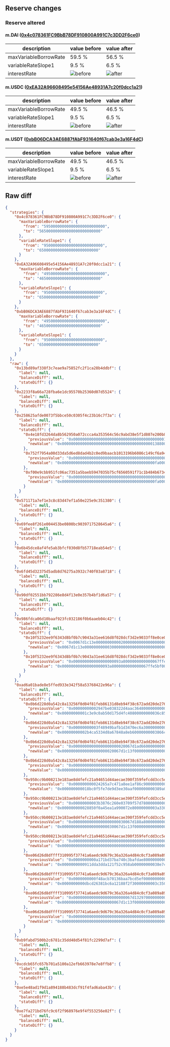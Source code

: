 ## Reserve changes

### Reserve altered

#### m.DAI ([0x4c078361FC9BbB78DF910800A991C7c3DD2F6ce0](https://explorer.metis.io/address/0x4c078361FC9BbB78DF910800A991C7c3DD2F6ce0))

| description | value before | value after |
| --- | --- | --- |
| maxVariableBorrowRate | 59.5 % | 56.5 % |
| variableRateSlope1 | 9.5 % | 6.5 % |
| interestRate | ![before](https://dash.onaave.com/api/static?variableRateSlope1=95000000000000000000000000&variableRateSlope2=500000000000000000000000000&optimalUsageRatio=800000000000000000000000000&baseVariableBorrowRate=0&maxVariableBorrowRate=595000000000000000000000000) | ![after](https://dash.onaave.com/api/static?variableRateSlope1=65000000000000000000000000&variableRateSlope2=500000000000000000000000000&optimalUsageRatio=800000000000000000000000000&baseVariableBorrowRate=0&maxVariableBorrowRate=565000000000000000000000000) |

#### m.USDC ([0xEA32A96608495e54156Ae48931A7c20f0dcc1a21](https://explorer.metis.io/address/0xEA32A96608495e54156Ae48931A7c20f0dcc1a21))

| description | value before | value after |
| --- | --- | --- |
| maxVariableBorrowRate | 49.5 % | 46.5 % |
| variableRateSlope1 | 9.5 % | 6.5 % |
| interestRate | ![before](https://dash.onaave.com/api/static?variableRateSlope1=95000000000000000000000000&variableRateSlope2=400000000000000000000000000&optimalUsageRatio=900000000000000000000000000&baseVariableBorrowRate=0&maxVariableBorrowRate=495000000000000000000000000) | ![after](https://dash.onaave.com/api/static?variableRateSlope1=65000000000000000000000000&variableRateSlope2=400000000000000000000000000&optimalUsageRatio=900000000000000000000000000&baseVariableBorrowRate=0&maxVariableBorrowRate=465000000000000000000000000) |

#### m.USDT ([0xbB06DCA3AE6887fAbF931640f67cab3e3a16F4dC](https://explorer.metis.io/address/0xbB06DCA3AE6887fAbF931640f67cab3e3a16F4dC))

| description | value before | value after |
| --- | --- | --- |
| maxVariableBorrowRate | 49.5 % | 46.5 % |
| variableRateSlope1 | 9.5 % | 6.5 % |
| interestRate | ![before](https://dash.onaave.com/api/static?variableRateSlope1=95000000000000000000000000&variableRateSlope2=400000000000000000000000000&optimalUsageRatio=900000000000000000000000000&baseVariableBorrowRate=0&maxVariableBorrowRate=495000000000000000000000000) | ![after](https://dash.onaave.com/api/static?variableRateSlope1=65000000000000000000000000&variableRateSlope2=400000000000000000000000000&optimalUsageRatio=900000000000000000000000000&baseVariableBorrowRate=0&maxVariableBorrowRate=465000000000000000000000000) |

## Raw diff

```json
{
  "strategies": {
    "0x4c078361FC9BbB78DF910800A991C7c3DD2F6ce0": {
      "maxVariableBorrowRate": {
        "from": "595000000000000000000000000",
        "to": "565000000000000000000000000"
      },
      "variableRateSlope1": {
        "from": "95000000000000000000000000",
        "to": "65000000000000000000000000"
      }
    },
    "0xEA32A96608495e54156Ae48931A7c20f0dcc1a21": {
      "maxVariableBorrowRate": {
        "from": "495000000000000000000000000",
        "to": "465000000000000000000000000"
      },
      "variableRateSlope1": {
        "from": "95000000000000000000000000",
        "to": "65000000000000000000000000"
      }
    },
    "0xbB06DCA3AE6887fAbF931640f67cab3e3a16F4dC": {
      "maxVariableBorrowRate": {
        "from": "495000000000000000000000000",
        "to": "465000000000000000000000000"
      },
      "variableRateSlope1": {
        "from": "95000000000000000000000000",
        "to": "65000000000000000000000000"
      }
    }
  },
  "raw": {
    "0x13bd89af338f3c7eae9a75852fc2f1ca28b4ddbf": {
      "label": null,
      "balanceDiff": null,
      "stateDiff": {}
    },
    "0x2233f8a66a728fba6e1dc95570b25360d07d5524": {
      "label": null,
      "balanceDiff": null,
      "stateDiff": {}
    },
    "0x258625afde0073f5bbce50c0305f4c23b16c7f3a": {
      "label": null,
      "balanceDiff": null,
      "stateDiff": {
        "0x4e18fd3264da8b562950a072ccca4a353564c56c9abd38e5f1d807e200b82f28": {
          "previousValue": "0x00000000000000000000000000000000000000001388000003b6000000001f40",
          "newValue": "0x000000000000000000000000000000000000000013880000028a000000001f40"
        },
        "0x752f7954a00d33da5d6ed8dad4b2c0ed9baacb1013196b6086c149cf6a942e76": {
          "previousValue": "0x00000000000000000000000000000000000000000fa0000003b6000000002328",
          "newValue": "0x00000000000000000000000000000000000000000fa00000028a000000002328"
        },
        "0xf00e9cbb951fc06ac7351a5baeb5947035b75cf6560591f71c1b484b67347095": {
          "previousValue": "0x00000000000000000000000000000000000000000fa0000003b6000000002328",
          "newValue": "0x00000000000000000000000000000000000000000fa00000028a000000002328"
        }
      }
    },
    "0x571171a7ef1e3c8c83d47ef1a50e225e9c351380": {
      "label": null,
      "balanceDiff": null,
      "stateDiff": {}
    },
    "0x69fee8f261e004453be0800bc9039717528645a6": {
      "label": null,
      "balanceDiff": null,
      "stateDiff": {}
    },
    "0x6b45dce8af4fe5ab3bfcf030d8fb57718eab54e5": {
      "label": null,
      "balanceDiff": null,
      "stateDiff": {}
    },
    "0x6fd45d32375d5adb8d76275a3932c740f03a8718": {
      "label": null,
      "balanceDiff": null,
      "stateDiff": {}
    },
    "0x90df02551bb792286e8d4f13e0e357b4bf1d6a57": {
      "label": null,
      "balanceDiff": null,
      "stateDiff": {}
    },
    "0x986fdca06d10baaf923fc032186f0b6aaeb04c42": {
      "label": null,
      "balanceDiff": null,
      "stateDiff": {
        "0x10f5232ee9f6343d8bf0b7c9043a31ee616d8f028dcf3d2e9033ff8e0ce0ef0f": {
          "previousValue": "0x0067d1c13e000000000002000000000000000000000000000000000000000000",
          "newValue": "0x0067d1c13e000000000003000000000000000000000000000000000000000000"
        },
        "0x10f5232ee9f6343d8bf0b7c9043a31ee616d8f028dcf3d2e9033ff8e0ce0ef10": {
          "previousValue": "0x000000000000000000093a8000000000000067ffe5bf00000000000000000000",
          "newValue": "0x000000000000000000093a8000000000000067ffe5bf00000000000067d1c13f"
        }
      }
    },
    "0xad6a01bade8e5ffed933e342f58a53768422e96a": {
      "label": null,
      "balanceDiff": null,
      "stateDiff": {
        "0x0b6d228d0a542c8a13256f0d04f81feb86131d8eb94f38c672add20de2768653": {
          "previousValue": "0x00000000002947be038322d4aac3648000000000036c8340cbdad5655e9ed7aa",
          "newValue": "0x00000000001c3e9c0ab50d175d4fc40800000000036c850eab5bee625f4372f3"
        },
        "0x0b6d228d0a542c8a13256f0d04f81feb86131d8eb94f38c672add20de2768654": {
          "previousValue": "0x00000000003f48949bafb1d3470ec6a300000000038669a334dfd9fb7a8c1c66",
          "newValue": "0x00000000002b4ca5334d8a67848a8eb60000000003866c7c31e934c1373fbf0e"
        },
        "0x0b6d228d0a542c8a13256f0d04f81feb86131d8eb94f38c672add20de2768655": {
          "previousValue": "0x00000000000000000000020067d1ad660000000000000000000000000004c1d4",
          "newValue": "0x00000000000000000000020067d1c13f0000000000000000000000000004c1d4"
        },
        "0x0b6d228d0a542c8a13256f0d04f81feb86131d8eb94f38c672add20de276865a": {
          "previousValue": "0x0000000000000000000000000000000000000000000000000000000001e67cf4",
          "newValue": "0x00000000000000000000000000000000000000000000000000000000020f6572"
        },
        "0x950cc9b008213e183ae8d4fefc21a94651d44aecae390f359fefcdd3cc5e49a9": {
          "previousValue": "0x000000000024265a7c471a8ee1af86c90000000003899c58670220fd0ac17feb",
          "newValue": "0x000000000018bc0f5fe7de9d3ee30aaf000000000389a0ffea90b677b14dc289"
        },
        "0x950cc9b008213e183ae8d4fefc21a94651d44aecae390f359fefcdd3cc5e49aa": {
          "previousValue": "0x00000000003b3876c260e03709f57d780000000003a3284a4f2377580df87bbe",
          "newValue": "0x000000000028850f0a45ea1a990072e80000000003a330215735bf0628253bb1"
        },
        "0x950cc9b008213e183ae8d4fefc21a94651d44aecae390f359fefcdd3cc5e49ab": {
          "previousValue": "0x00000000000000000000030067d188a800000000000000000000000000000000",
          "newValue": "0x00000000000000000000030067d1c13f00000000000000000000000000000000"
        },
        "0x950cc9b008213e183ae8d4fefc21a94651d44aecae390f359fefcdd3cc5e49b0": {
          "previousValue": "0x00000000000000000000000000000000000000000000000000000000007c232c",
          "newValue": "0x0000000000000000000000000000000000000000000000000000000000a85fe1"
        },
        "0xe06d26d8dffff310995f37741a6aedc9d679c36a326a4d84c0cf3a089a895eea": {
          "previousValue": "0x0000000000a171bd37ba740c3bafdae800000000038e4833da7f72b6a2d30de4",
          "newValue": "0x0000000000911dda3dda121f52c958ab00000000038e7cdf58bf1c4d3d36eb86"
        },
        "0xe06d26d8dffff310995f37741a6aedc9d679c36a326a4d84c0cf3a089a895eeb": {
          "previousValue": "0x0000000000f48acb70136baa7bcd5ef00000000003c2fc78b1b6d840592ab2c8",
          "newValue": "0x0000000000dbcd26381bc6a12188f2f30000000003c350e28d6078614faabf60"
        },
        "0xe06d26d8dffff310995f37741a6aedc9d679c36a326a4d84c0cf3a089a895eec": {
          "previousValue": "0x00000000000000000000000067d1329700000000000000000000000000000000",
          "newValue": "0x00000000000000000000000067d1c13f00000000000000000000000000000000"
        },
        "0xe06d26d8dffff310995f37741a6aedc9d679c36a326a4d84c0cf3a089a895ef1": {
          "previousValue": "0x00000000000000000000000000000000000000000000000240841d88cf6871a9",
          "newValue": "0x0000000000000000000000000000000000000000000000034f7213a7c09ced35"
        }
      }
    },
    "0xb9fabd7500b2c6781c35dd48d54f81fc2299d7af": {
      "label": null,
      "balanceDiff": null,
      "stateDiff": {}
    },
    "0xcdcb65fc657b701a5100a12efb663978e7e8ffb8": {
      "label": null,
      "balanceDiff": null,
      "stateDiff": {}
    },
    "0xe5e48ad1f9d1a894188b483dcf91f4fad6aba43b": {
      "label": null,
      "balanceDiff": null,
      "stateDiff": {}
    },
    "0xe7fa271bd76fc9c6f2f968976e9f4f553256e02f": {
      "label": null,
      "balanceDiff": null,
      "stateDiff": {}
    }
  }
}
```